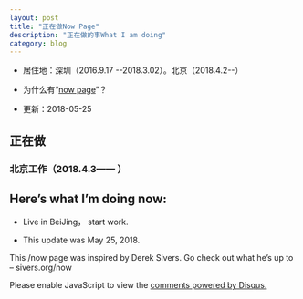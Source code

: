```yaml
---
layout: post
title: "正在做Now Page"
description: "正在做的事What I am doing"
category: blog
---
```

- 居住地：深圳（2016.9.17 --2018.3.02）。北京（2018.4.2--）

- 为什么有“[now page](http://nownownow.com/about)”？

- 更新：2018-05-25

## 正在做

### 北京工作（2018.4.3—— ）


## Here’s what I’m doing now:

- Live in BeiJing， start work.


- This update was May 25, 2018.

This /now page was inspired by Derek Sivers. Go check out what he’s up to – sivers.org/now 


<div id="disqus_thread"></div>
<script>

/**
*  RECOMMENDED CONFIGURATION VARIABLES: EDIT AND UNCOMMENT THE SECTION BELOW TO INSERT DYNAMIC VALUES FROM YOUR PLATFORM OR CMS.
*  LEARN WHY DEFINING THESE VARIABLES IS IMPORTANT: https://disqus.com/admin/universalcode/#configuration-variables*/
/*
var disqus_config = function () {
this.page.url = https://violettianjie.github.io;  // Replace PAGE_URL with your page's canonical URL variable
this.page.identifier = https://violettianjie.github.io; // Replace PAGE_IDENTIFIER with your page's unique identifier variable
};
*/
(function() { // DON'T EDIT BELOW THIS LINE
var d = document, s = d.createElement('script');
s.src = 'https://https-violettianjie-github-io-1.disqus.com/embed.js';
s.setAttribute('data-timestamp', +new Date());
(d.head || d.body).appendChild(s);
})();
</script>
<noscript>Please enable JavaScript to view the <a href="https://disqus.com/?ref_noscript">comments powered by Disqus.</a></noscript>


